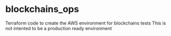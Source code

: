 # blockchains_ops
Terraform code to create the AWS environment for blockchains tests
This is not intented to be a production ready environment
